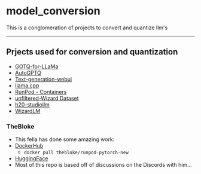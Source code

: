 # model_conversion

This is a conglomeration of projects to convert and quantize llm's

---

## Prjects used for conversion and quantization

* [GOTQ-for-LLaMa](https://github.com/qwopqwop200/GPTQ-for-LLaMa)
* [AutoGPTQ](https://github.com/PanQiWei/AutoGPTQ)
* [Text-generation-webui](https://github.com/oobabooga/text-generation-webui)
* [llama.cpp](https://github.com/ggerganov/llama.cpp)
* [RunPod - Containers](https://github.com/runpod/containers)
* [unfiltered-Wizard Dataset](https://huggingface.co/datasets/ehartford/WizardLM_alpaca_evol_instruct_70k_unfiltered)
* [h20-studiollm](https://github.com/h2oai/h2o-llmstudio)
* [WizardLM](https://github.com/nlpxucan/WizardLM)

### TheBloke

* This fella has done some amazing work:
* [DockerHub](https://hub.docker.com/u/thebloke)
  * `docker pull thebloke/runpod-pytorch-new`
* [HuggingFace](https://huggingface.co/TheBloke)
* Most of this repo is based off of discussions on the Discords with him...
